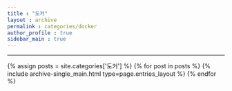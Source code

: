 ```yaml
---
title : "도커"
layout : archive
permalink : categories/docker
author_profile : true
sidebar_main : true
---
```

<!-- 공백이 포함되어 있는 카테고리 이름의 경우 site.categories['a b c'] 이런식으로! -->

***

{% assign posts = site.categories['도커'] %} <!-- site.categories.example -->
{% for post in posts %} {% include archive-single_main.html type=page.entries_layout %} {% endfor %}
